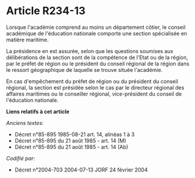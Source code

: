 # Article R234-13

Lorsque l'académie comprend au moins un département côtier, le conseil académique de l'éducation nationale comporte une
section spécialisée en matière maritime.

La présidence en est assurée, selon que les questions soumises aux délibérations de la section sont de la compétence de
l'Etat ou de la région, par le préfet de région ou le président du conseil régional de la région dans le ressort géographique
de laquelle se trouve située l'académie.

En cas d'empêchement du préfet de région ou du président du conseil régional, la section est présidée selon le cas par le
directeur régional des affaires maritimes ou le conseiller régional, vice-président du conseil de l'éducation nationale.

**Liens relatifs à cet article**

_Anciens textes_:

  - Décret n°85-895 1985-08-21 art. 14, alinéas 1 à 3
  - Décret n°85-895 du 21 août 1985 - art. 14 (M)
  - Décret n°85-895 du 21 août 1985 - art. 14 (Ab)

_Codifié par_:

  - Décret n°2004-703 2004-07-13 JORF 24 février 2004
